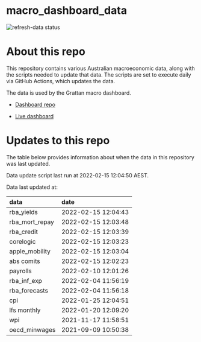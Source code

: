 
<!-- README.md is generated from README.Rmd. Please edit that file -->

# macro\_dashboard\_data

<!-- badges: start -->

![refresh-data
status](https://github.com/grattan/macro_dashboard_data/workflows/refresh-data/badge.svg)

<!-- badges: end -->

# About this repo

This repository contains various Australian macroeconomic data, along
with the scripts needed to update that data. The scripts are set to
execute daily via GitHub Actions, which updates the data.

The data is used by the Grattan macro dashboard.

  - [Dashboard repo](https://github.com/grattan/macrodashboard)

  - [Live dashboard](https://mattcowgill.shinyapps.io/macrodashboard/)

# Updates to this repo

The table below provides information about when the data in this
repository was last updated.

Data update script last run at 2022-02-15 12:04:50 AEST.

Data last updated at:

| data             | date                |
| :--------------- | :------------------ |
| rba\_yields      | 2022-02-15 12:04:43 |
| rba\_mort\_repay | 2022-02-15 12:03:48 |
| rba\_credit      | 2022-02-15 12:03:39 |
| corelogic        | 2022-02-15 12:03:23 |
| apple\_mobility  | 2022-02-15 12:03:04 |
| abs comits       | 2022-02-15 12:02:23 |
| payrolls         | 2022-02-10 12:01:26 |
| rba\_inf\_exp    | 2022-02-04 11:56:19 |
| rba\_forecasts   | 2022-02-04 11:56:18 |
| cpi              | 2022-01-25 12:04:51 |
| lfs monthly      | 2022-01-20 12:09:20 |
| wpi              | 2021-11-17 11:58:51 |
| oecd\_minwages   | 2021-09-09 10:50:38 |
